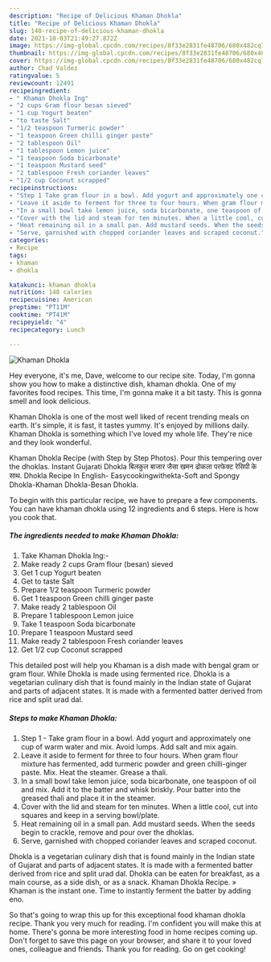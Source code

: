 ```yaml
---
description: "Recipe of Delicious Khaman Dhokla"
title: "Recipe of Delicious Khaman Dhokla"
slug: 140-recipe-of-delicious-khaman-dhokla
date: 2021-10-03T21:49:27.872Z
image: https://img-global.cpcdn.com/recipes/8f33e2831fe48706/680x482cq70/khaman-dhokla-recipe-main-photo.jpg
thumbnail: https://img-global.cpcdn.com/recipes/8f33e2831fe48706/680x482cq70/khaman-dhokla-recipe-main-photo.jpg
cover: https://img-global.cpcdn.com/recipes/8f33e2831fe48706/680x482cq70/khaman-dhokla-recipe-main-photo.jpg
author: Chad Valdez
ratingvalue: 5
reviewcount: 12491
recipeingredient:
- " Khaman Dhokla Ing"
- "2 cups Gram flour besan sieved"
- "1 cup Yogurt beaten"
- "to taste Salt"
- "1/2 teaspoon Turmeric powder"
- "1 teaspoon Green chilli ginger paste"
- "2 tablespoon Oil"
- "1 tablespoon Lemon juice"
- "1 teaspoon Soda bicarbonate"
- "1 teaspoon Mustard seed"
- "2 tablespoon Fresh coriander leaves"
- "1/2 cup Coconut scrapped"
recipeinstructions:
- "Step 1 Take gram flour in a bowl. Add yogurt and approximately one cup of warm water and mix. Avoid lumps. Add salt and mix again."
- "Leave it aside to ferment for three to four hours. When gram flour mixture has fermented, add turmeric powder and green chilli-ginger paste. Mix. Heat the steamer. Grease a thali."
- "In a small bowl take lemon juice, soda bicarbonate, one teaspoon of oil and mix. Add it to the batter and whisk briskly. Pour batter into the greased thali and place it in the steamer."
- "Cover with the lid and steam for ten minutes. When a little cool, cut into squares and keep in a serving bowl/plate."
- "Heat remaining oil in a small pan. Add mustard seeds. When the seeds begin to crackle, remove and pour over the dhoklas."
- "Serve, garnished with chopped coriander leaves and scraped coconut."
categories:
- Recipe
tags:
- khaman
- dhokla

katakunci: khaman dhokla 
nutrition: 148 calories
recipecuisine: American
preptime: "PT11M"
cooktime: "PT41M"
recipeyield: "4"
recipecategory: Lunch

---
```



![Khaman Dhokla](https://img-global.cpcdn.com/recipes/8f33e2831fe48706/680x482cq70/khaman-dhokla-recipe-main-photo.jpg)

Hey everyone, it's me, Dave, welcome to our recipe site. Today, I'm gonna show you how to make a distinctive dish, khaman dhokla. One of my favorites food recipes. This time, I'm gonna make it a bit tasty. This is gonna smell and look delicious.

Khaman Dhokla is one of the most well liked of recent trending meals on earth. It's simple, it is fast, it tastes yummy. It's enjoyed by millions daily. Khaman Dhokla is something which I've loved my whole life. They're nice and they look wonderful.

Khaman Dhokla Recipe (with Step by Step Photos). Pour this tempering over the dhoklas. Instant Gujarati Dhokla बिलकुल बाजार जैसा खमन ढोकला परफेक्ट रेसिपी के साथ. Dhokla Recipe In English- Easycookingwithekta-Soft and Spongy Dhokla-Khaman Dhokla-Besan Dhokla.


To begin with this particular recipe, we have to prepare a few components. You can have khaman dhokla using 12 ingredients and 6 steps. Here is how you cook that.

<!--inarticleads1-->

##### The ingredients needed to make Khaman Dhokla:

1. Take  Khaman Dhokla Ing:-
1. Make ready 2 cups Gram flour (besan) sieved
1. Get 1 cup Yogurt beaten
1. Get to taste Salt
1. Prepare 1/2 teaspoon Turmeric powder
1. Get 1 teaspoon Green chilli ginger paste
1. Make ready 2 tablespoon Oil
1. Prepare 1 tablespoon Lemon juice
1. Take 1 teaspoon Soda bicarbonate
1. Prepare 1 teaspoon Mustard seed
1. Make ready 2 tablespoon Fresh coriander leaves
1. Get 1/2 cup Coconut scrapped


This detailed post will help you Khaman is a dish made with bengal gram or gram flour. While Dhokla is made using fermented rice. Dhokla is a vegetarian culinary dish that is found mainly in the Indian state of Gujarat and parts of adjacent states. It is made with a fermented batter derived from rice and split urad dal. 

<!--inarticleads2-->

##### Steps to make Khaman Dhokla:

1. Step 1 - Take gram flour in a bowl. Add yogurt and approximately one cup of warm water and mix. Avoid lumps. Add salt and mix again.
1. Leave it aside to ferment for three to four hours. When gram flour mixture has fermented, add turmeric powder and green chilli-ginger paste. Mix. Heat the steamer. Grease a thali.
1. In a small bowl take lemon juice, soda bicarbonate, one teaspoon of oil and mix. Add it to the batter and whisk briskly. Pour batter into the greased thali and place it in the steamer.
1. Cover with the lid and steam for ten minutes. When a little cool, cut into squares and keep in a serving bowl/plate.
1. Heat remaining oil in a small pan. Add mustard seeds. When the seeds begin to crackle, remove and pour over the dhoklas.
1. Serve, garnished with chopped coriander leaves and scraped coconut.


Dhokla is a vegetarian culinary dish that is found mainly in the Indian state of Gujarat and parts of adjacent states. It is made with a fermented batter derived from rice and split urad dal. Dhokla can be eaten for breakfast, as a main course, as a side dish, or as a snack. Khaman Dhokla Recipe. » Khaman is the instant one. Time to instantly ferment the batter by adding eno. 

So that's going to wrap this up for this exceptional food khaman dhokla recipe. Thank you very much for reading. I'm confident you will make this at home. There's gonna be more interesting food in home recipes coming up. Don't forget to save this page on your browser, and share it to your loved ones, colleague and friends. Thank you for reading. Go on get cooking!
